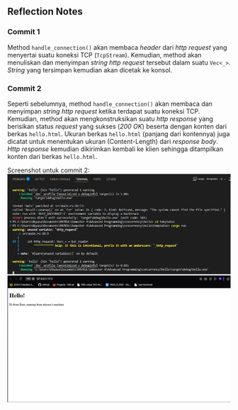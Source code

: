 ## Reflection Notes

### Commit 1
Method `handle_connection()` akan membaca _header_ dari _http request_ yang menyertai suatu koneksi TCP (`TcpStream`). Kemudian, method akan menuliskan dan menyimpan _string_ _http request_ tersebut dalam suatu `Vec<_>`. _String_ yang tersimpan kemudian akan dicetak ke konsol.
<br/>

### Commit 2
Seperti sebelumnya, method `handle_connection()` akan membaca dan menyimpan _string http request_ ketika terdapat suatu koneksi TCP. Kemudian, method akan mengkonstruksikan suatu _http response_ yang berisikan status _request_ yang sukses (_200 OK_) beserta dengan konten dari berkas `hello.html`. Ukuran berkas `hello.html` (panjang dari kontennya) juga dicatat untuk menentukan ukuran (Content-Length) dari _response body_. _Http response_ kemudian dikirimkan kembali ke klien sehingga ditampilkan konten dari berkas `hello.html`.

Screenshot untuk commit 2:
![Commit 2 Screenshot 1](/static/images/Commit2_1.png)
![Commit 2 Screenshot 2](/static/images/Commit2_2.png)
<br/>